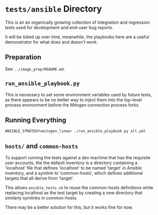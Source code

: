 
# `tests/ansible` Directory

This is an an organically growing collection of integration and regression
tests used for development and end-user bug reports.

It will be tidied up over time, meanwhile, the playbooks here are a useful
demonstrator for what does and doesn't work.


## Preparation

See `../image_prep/README.md`.


## `run_ansible_playbook.py`

This is necessary to set some environment variables used by future tests, as
there appears to be no better way to inject them into the top-level process
environment before the Mitogen connection process forks.


## Running Everything

`ANSIBLE_STRATEGY=mitogen_linear ./run_ansible_playbook.py all.yml`


## `hosts/` and `common-hosts`

To support running the tests against a dev machine that has the requisite user
accounts, the the default inventory is a directory containing a 'localhost'
file that defines 'localhost' to be named 'target' in Ansible inventory, and a
symlink to 'common-hosts', which defines additional targets that all derive
from 'target'.

This allows `ansible_tests.sh` to reuse the common-hosts definitions while
replacing localhost as the test target by creating a new directory that
similarly symlinks in common-hosts.

There may be a better solution for this, but it works fine for now.
